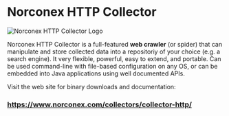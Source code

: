 Norconex HTTP Collector
========================

![Norconex HTTP Collector Logo](https://www.norconex.com/collectors/img/collector-http.png)

Norconex HTTP Collector is a full-featured **web crawler** (or spider) that can manipulate and store collected data into a repositoriy of your choice (e.g. a search engine). It very flexible, powerful, easy to extend, and portable. Can be used command-line with file-based configuration on any OS, or can be embedded into Java applications using well documented APIs.

Visit the web site for binary downloads and documentation: 
### https://www.norconex.com/collectors/collector-http/
